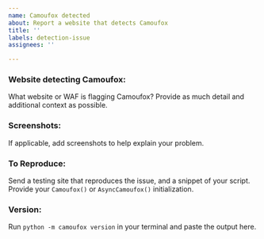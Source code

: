 ```yaml
---
name: Camoufox detected
about: Report a website that detects Camoufox
title: ''
labels: detection-issue
assignees: ''

---
```


### Website detecting Camoufox:

What website or WAF is flagging Camoufox? Provide as much detail and additional context as possible.

### Screenshots:

If applicable, add screenshots to help explain your problem.

### To Reproduce:

Send a testing site that reproduces the issue, and a snippet of your script. Provide your `Camoufox()` or `AsyncCamoufox()` initialization.

### Version:

Run `python -m camoufox version` in your terminal and paste the output here.